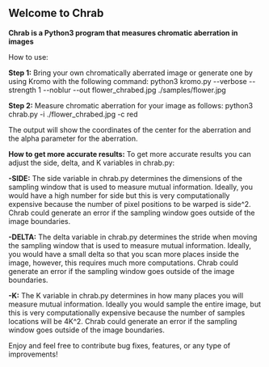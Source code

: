 

## Welcome to Chrab



**Chrab is a Python3 program that measures chromatic aberration in images**

How to use:

**Step 1:**
Bring your own chromatically aberrated image or generate one by using Kromo with the following command:
python3 kromo.py --verbose --strength 1 --noblur --out flower_chrabed.jpg ./samples/flower.jpg

**Step 2:**
Measure chromatic aberration for your image as follows:
python3 chrab.py -i ./flower_chrabed.jpg -c red

The output will show the coordinates of the center for the aberration and the alpha parameter
for the aberration.
 
**How to get more accurate results:**
To get more accurate results you can adjust the side, delta, and K variables in chrab.py:

**-SIDE:** The side variable in chrab.py determines the dimensions of the sampling window that is used to measure mutual information. Ideally,
you would have a high number for side but this is very computationally expensive because the number of pixel positions to be warped is side^2.
Chrab could generate an error if the sampling window goes outside of the image boundaries.

**-DELTA:** The delta variable in chrab.py determines the stride when moving the sampling window that is used to measure mutual information. Ideally,
you would have a small delta so that you scan more places inside the image, however, this requires much more computations.
Chrab could generate an error if the sampling window goes outside of the image boundaries.

**-K:** The K variable in chrab.py determines in how many places you will measure mutual information. Ideally you would sample the entire image,
but this is very computationally expensive because the number of samples locations will be 4K^2.
Chrab could generate an error if the sampling window goes outside of the image boundaries.

Enjoy and feel free to contribute bug fixes, features, or any type of improvements!
